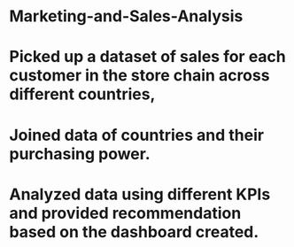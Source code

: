 # Marketing-and-Sales-Analysis
# Picked up a dataset of sales for each customer in the store chain across different countries,
# Joined data of countries and their purchasing power.
# Analyzed data using different KPIs and provided recommendation based on the dashboard created.
